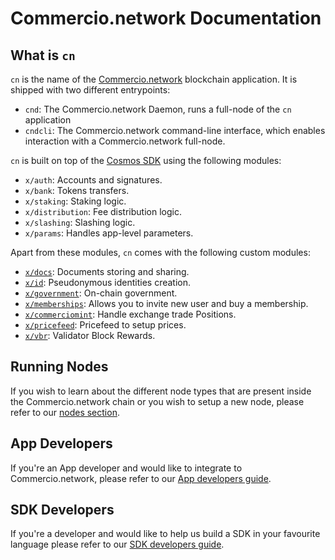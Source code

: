 # Commercio.network Documentation



## What is `cn`
`cn` is the name of the [Commercio.network](https://commercio.network) blockchain application. It is shipped with two different entrypoints: 

* `cnd`: The Commercio.network Daemon, runs a full-node of the `cn` application
* `cndcli`: The Commercio.network command-line interface, which enables interaction with a Commercio.network full-node.

`cn` is built on top of the [Cosmos SDK](https://github.com/cosmos/cosmos-sdk) using the following modules:

* `x/auth`: Accounts and signatures.
* `x/bank`: Tokens transfers.
* `x/staking`: Staking logic.
* `x/distribution`: Fee distribution logic.
* `x/slashing`: Slashing logic.
* `x/params`: Handles app-level parameters.

Apart from these modules, `cn` comes with the following custom modules: 

* [`x/docs`](x/docs/README.md): Documents storing and sharing. 
* [`x/id`](x/id/README.md): Pseudonymous identities creation.
* [`x/government`](x/government/README.md): On-chain government. 
* [`x/memberships`](x/memberships/README.md): Allows you to invite new user and buy a membership. 
* [`x/commerciomint`](x/commerciomint/README.md): Handle exchange trade Positions. 
* [`x/pricefeed`](x/pricefeed/README.md): Pricefeed to setup prices. 
* [`x/vbr`](x/vbr/README.md): Validator Block Rewards. 


## Running Nodes
If you wish to learn about the different node types that are present inside the Commercio.network chain or you 
wish to setup a new node, please refer to our [nodes section](nodes/README.md).  

## App Developers
If you're an App  developer and would like to integrate to Commercio.network, please refer to our 
[App developers guide](app_developers/README.md). 


## SDK Developers
If you're a developer and would like to help us build a SDK in your favourite language please refer to our 
[SDK developers guide](developers/README.md). 
